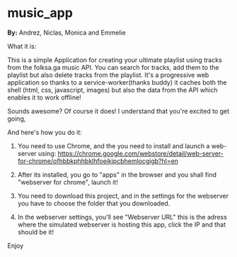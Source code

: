 # music_app
<b>By:</b> Andrez, Niclas, Monica and Emmelie

What it is:

This is a simple Application for creating your ultimate playlist using tracks from the folksa.ga music API.
You can search for tracks, add them to the playlist but also delete tracks from the playlist.
It's a progressive web application so thanks to a service-worker(thanks buddy) it caches both the shell (html, css, javascript, images) but also the data from the API which enables it to work offline!

Sounds awesome? Of course it does!
I understand that you're excited to get going,

And here's how you do it:

1. You need to use Chrome, and the you need to install and launch a web-server using: https://chrome.google.com/webstore/detail/web-server-for-chrome/ofhbbkphhbklhfoeikjpcbhemlocgigb?hl=en

2. After its installed, you go to "apps" in the browser and you shall find "webserver for chrome", launch it!

3. You need to download this project, and in the settings for the webserver you have to choose the folder that you downloaded.

4. In the webserver settings, you'll see "Webserver URL" this is the adress where the simulated webserver is hosting this app, click the IP and that should be it!


Enjoy
